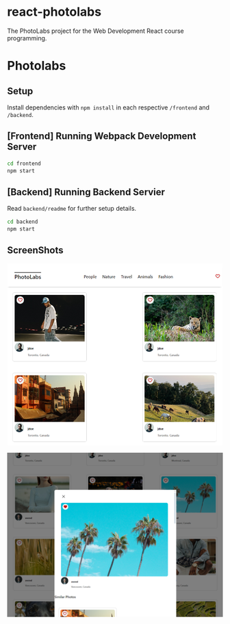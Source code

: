 # react-photolabs
The PhotoLabs project for the Web Development React course programming.

# Photolabs

## Setup

Install dependencies with `npm install` in each respective `/frontend` and `/backend`.

## [Frontend] Running Webpack Development Server

```sh
cd frontend
npm start
```

## [Backend] Running Backend Servier

Read `backend/readme` for further setup details.

```sh
cd backend
npm start
```
## ScreenShots
![Main Page](https://github.com/BrandNero/Photolab/blob/main/image/PhotoLab1.png?raw=true)

![Modal Mode](https://github.com/BrandNero/Photolab/blob/main/image/PhotoLab2.png?raw=true)